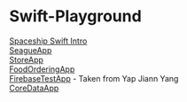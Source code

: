 # Swift-Playground

[Spaceship Swift Intro](https://github.com/NightfuryEquinn/Swift-Playground/tree/main/Lab/Spaceship)
<br/>
[SeagueApp](https://github.com/NightfuryEquinn/Swift-Playground/tree/main/Lab/SeagueApp)
<br/>
[StoreApp](https://github.com/NightfuryEquinn/Swift-Playground/tree/main/Lab/StoreApp-CRUD)
<br/>
[FoodOrderingApp](https://github.com/NightfuryEquinn/Swift-Playground/tree/main/Lab/FoodOrderingSystem)
<br/>
[FirebaseTestApp](https://github.com/NightfuryEquinn/Swift-Playground/tree/main/Lab/FireBase/FireBaseProject) - Taken from Yap Jiann Yang
<br/>
[CoreDataApp](https://github.com/NightfuryEquinn/Swift-Playground/tree/main/Lab/CoreDataSwift)
